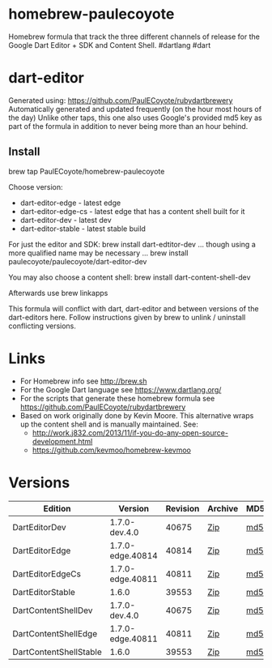 homebrew-paulecoyote
====================

Homebrew formula that track the three different channels of release for the Google Dart Editor + SDK and Content Shell.  #dartlang #dart

dart-editor
===========

Generated using: https://github.com/PaulECoyote/rubydartbrewery
Automatically generated and updated frequently (on the hour most hours of the day)
Unlike other taps, this one also uses Google's provided md5 key as part of the formula in addition to never being more than an hour behind.

Install
-------
brew tap PaulECoyote/homebrew-paulecoyote

Choose version:
* dart-editor-edge - latest edge
* dart-editor-edge-cs - latest edge that has a content shell built for it
* dart-editor-dev - latest dev
* dart-editor-stable - latest stable build

For just the editor and SDK:
brew install dart-edtitor-dev
... though using a more qualified name may be necessary ...
brew install paulecoyote/paulecoyote/dart-editor-dev

You may also choose a content shell:
brew install dart-content-shell-dev

Afterwards use 
brew linkapps

This formula will conflict with dart, dart-editor and between versions of the dart-editors here.  Follow instructions given by brew to unlink / uninstall conflicting versions.

Links
=====
* For Homebrew info see http://brew.sh
* For the Google Dart language see https://www.dartlang.org/
* For the scripts that generate these homebrew formula see https://github.com/PaulECoyote/rubydartbrewery
* Based on work originally done by Kevin Moore. This alternative wraps up the content shell and is manually maintained.  See: 
    * http://work.j832.com/2013/11/if-you-do-any-open-source-development.html
    * https://github.com/kevmoo/homebrew-kevmoo

Versions
========
| Edition | Version | Revision | Archive | MD5 | Notes |
| ------- | ------- | -------- | ------- | --- | ----- |
| DartEditorDev | 1.7.0-dev.4.0 | 40675 | [Zip](https://storage.googleapis.com/dart-archive/channels/dev/release/40675/editor/darteditor-macos-x64.zip) | [md5](https://storage.googleapis.com/dart-archive/channels/dev/release/40675/editor/darteditor-macos-x64.zip.md5sum) | [Changes](https://storage.googleapis.com/dart-archive/channels/dev/release/latest/changelog.html) |
| DartEditorEdge | 1.7.0-edge.40814 | 40814 | [Zip](https://storage.googleapis.com/dart-archive/channels/be/raw/40814/editor/darteditor-macos-x64.zip) | [md5](https://storage.googleapis.com/dart-archive/channels/be/raw/40814/editor/darteditor-macos-x64.zip.md5sum) | - |
| DartEditorEdgeCs | 1.7.0-edge.40811 | 40811 | [Zip](https://storage.googleapis.com/dart-archive/channels/be/raw/40811/editor/darteditor-macos-x64.zip) | [md5](https://storage.googleapis.com/dart-archive/channels/be/raw/40811/editor/darteditor-macos-x64.zip.md5sum) | - |
| DartEditorStable | 1.6.0 | 39553 | [Zip](https://storage.googleapis.com/dart-archive/channels/stable/release/39553/editor/darteditor-macos-x64.zip) | [md5](https://storage.googleapis.com/dart-archive/channels/stable/release/39553/editor/darteditor-macos-x64.zip.md5sum) | [Changes](https://storage.googleapis.com/dart-archive/channels/stable/release/latest/changelog.html) |
| DartContentShellDev | 1.7.0-dev.4.0 | 40675 | [Zip](https://storage.googleapis.com/dart-archive/channels/dev/release/40675/dartium/content_shell-macos-ia32-release.zip) | [md5](https://storage.googleapis.com/dart-archive/channels/dev/release/40675/dartium/content_shell-macos-ia32-release.zip.md5sum) | - |
| DartContentShellEdge | 1.7.0-edge.40811 | 40811 | [Zip](https://storage.googleapis.com/dart-archive/channels/be/raw/40811/dartium/content_shell-macos-ia32-release.zip) | [md5](https://storage.googleapis.com/dart-archive/channels/be/raw/40811/dartium/content_shell-macos-ia32-release.zip.md5sum) | - |
| DartContentShellStable | 1.6.0 | 39553 | [Zip](https://storage.googleapis.com/dart-archive/channels/stable/release/39553/dartium/content_shell-macos-ia32-release.zip) | [md5](https://storage.googleapis.com/dart-archive/channels/stable/release/39553/dartium/content_shell-macos-ia32-release.zip.md5sum) | - |
